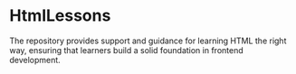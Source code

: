 # HtmlLessons
The repository provides support and guidance for learning HTML the right way, ensuring that learners build a solid foundation in frontend development.
